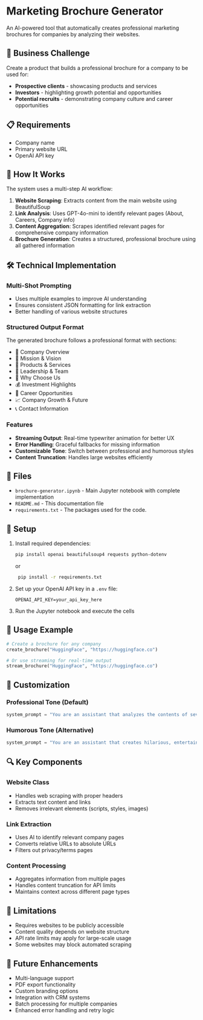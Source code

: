 # Marketing Brochure Generator

An AI-powered tool that automatically creates professional marketing brochures for companies by analyzing their websites.

## 🎯 Business Challenge

Create a product that builds a professional brochure for a company to be used for:
- **Prospective clients** - showcasing products and services
- **Investors** - highlighting growth potential and opportunities
- **Potential recruits** - demonstrating company culture and career opportunities

## 📋 Requirements

- Company name
- Primary website URL
- OpenAI API key

## 🚀 How It Works

The system uses a multi-step AI workflow:

1. **Website Scraping**: Extracts content from the main website using BeautifulSoup
2. **Link Analysis**: Uses GPT-4o-mini to identify relevant pages (About, Careers, Company info)
3. **Content Aggregation**: Scrapes identified relevant pages for comprehensive company information
4. **Brochure Generation**: Creates a structured, professional brochure using all gathered information

## 🛠️ Technical Implementation

### Multi-Shot Prompting
- Uses multiple examples to improve AI understanding
- Ensures consistent JSON formatting for link extraction
- Better handling of various website structures

### Structured Output Format
The generated brochure follows a professional format with sections:
- 🏢 Company Overview
- 🎯 Mission & Vision  
- 💼 Products & Services
- 👥 Leadership & Team
- 🌟 Why Choose Us
- 💰 Investment Highlights
- 🚀 Career Opportunities
- 📈 Company Growth & Future
- 📞 Contact Information

### Features
- **Streaming Output**: Real-time typewriter animation for better UX
- **Error Handling**: Graceful fallbacks for missing information
- **Customizable Tone**: Switch between professional and humorous styles
- **Content Truncation**: Handles large websites efficiently

## 📁 Files

- `brochure-generator.ipynb` - Main Jupyter notebook with complete implementation
- `README.md` - This documentation file
- `requirements.txt` - The packages used for the code.

## 🔧 Setup

1. Install required dependencies:
   ```bash
   pip install openai beautifulsoup4 requests python-dotenv
   ```
   or
   ```bash
    pip install -r requirements.txt
   ```

2. Set up your OpenAI API key in a `.env` file:
   ```
   OPENAI_API_KEY=your_api_key_here
   ```

3. Run the Jupyter notebook and execute the cells

## 📖 Usage Example

```python
# Create a brochure for any company
create_brochure("HuggingFace", "https://huggingface.co")

# Or use streaming for real-time output
stream_brochure("HuggingFace", "https://huggingface.co")
```

## 🎨 Customization

### Professional Tone (Default)
```python
system_prompt = "You are an assistant that analyzes the contents of several relevant pages from a company website and creates a professional brochure..."
```

### Humorous Tone (Alternative)
```python
system_prompt = "You are an assistant that creates hilarious, entertaining, and witty brochures about companies while still being informative..."
```

## 🔍 Key Components

### Website Class
- Handles web scraping with proper headers
- Extracts text content and links
- Removes irrelevant elements (scripts, styles, images)

### Link Extraction
- Uses AI to identify relevant company pages
- Converts relative URLs to absolute URLs
- Filters out privacy/terms pages

### Content Processing
- Aggregates information from multiple pages
- Handles content truncation for API limits
- Maintains context across different page types

## 🚧 Limitations

- Requires websites to be publicly accessible
- Content quality depends on website structure
- API rate limits may apply for large-scale usage
- Some websites may block automated scraping

## 🔮 Future Enhancements

- Multi-language support
- PDF export functionality
- Custom branding options
- Integration with CRM systems
- Batch processing for multiple companies
- Enhanced error handling and retry logic